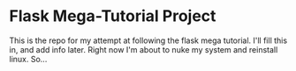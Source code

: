 # Flask Mega-Tutorial Project

This is the repo for my attempt at following the flask mega tutorial. I'll fill this in, and add info later. Right now I'm about to nuke my system and reinstall linux. So...
